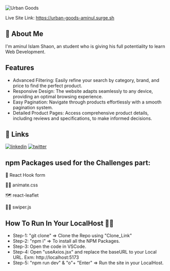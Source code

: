 
![Urban Goods](https://i.ibb.co/XkRW6zL/Urban-Goods-Banner.png)


Live Site Link: https://urban-goods-aminul.surge.sh

## 🚀 About Me
I'm aminul Islam Shaon, an student who is giving his full potentiality to learn Web Development.


## Features

- Advanced Filtering: Easily refine your search by category, brand, and price to find the perfect product.
- Responsive Design: The website adapts seamlessly to any device, providing an optimal browsing experience.
- Easy Pagination: Navigate through products effortlessly with a smooth pagination system.
- Detailed Product Pages: Access comprehensive product details, including reviews and specifications, to make informed decisions.


## 🔗 Links
[![linkedin](https://img.shields.io/badge/linkedin-0A66C2?style=for-the-badge&logo=linkedin&logoColor=white)](https://www.linkedin.com/)
[![twitter](https://img.shields.io/badge/twitter-1DA1F2?style=for-the-badge&logo=twitter&logoColor=white)](https://twitter.com/)


## npm Packages used for the Challenges part:

🧠 React Hook form

👩‍💻 animate.css

🗺️ react-leaflet

🏃‍♂️ swiper.js

## How To Run In Your LocalHost 🏃‍♂️

- Step-1: "git clone" => Clone the Repo using "Clone_Link"
- Step-2: "npm i" => To install all the NPM Packages.
- Step-3: Open the code in VSCode.
- Step-4: Open "useAxios.jsx" and replace the baseURL to your Local URL. Exm: http://localhost:5173
- Step-5: "npm run dev" & "o"+ "Enter" => Run the site in your LocalHost.


